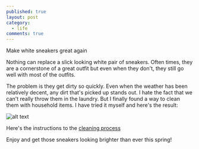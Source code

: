```yaml
---
published: true
layout: post
category:
  - life
comments: true
---
```

Make white sneakers great again

Nothing can replace a slick looking white pair of sneakers. Often times, they are a cornerstone of a great outfit but even when they don't, they still go well with most of the outfits.

The problem is they get dirty so quickly. Even when the weather has been relatively decent, any dirt that's picked up stands out. I hate the fact that we can't really throw them in the laundry. But I finally found a way to clean them with household items. I have tried it myself and here's the result:

![alt text](https://lh3.googleusercontent.com/KjbLODS27CmxZXIzHgYEbll271C9w-BC9MiTY8CdoWrPdB2rOMAym70ydPJh5CaDSD_t0knmbA1g-VCUVbv_NCkNqLNxjLE5xoOF__2b_0IZ-3QE8EIcrLrn8yx8E8cJtMJZOYZNX666VGKALl9X7fZSH6j064M4ljVZdXjHbrAoTwmC_ZVdOtxMeWwNG4xKYkUS-AZtRPYiDuYH-rc-8QsydegdrsLcpZthUKK9DTixfn3niplwSFW50-v_anMuI7b4ZOTe2eVDf9qtfR43zndBzL_FSL72RJ66cqUniFrXQsT8zIgltrAIH1Cze3G02FhF3RA2fmTiqTnrmN-imbskpbYX2UVJayj3-FebvRGnDhx6_IgN0GFkz7xvPp4ggNaUXtJ1z5I8iwK-8_Qm2IFGerIDuBJRfGpgGmdPrlHJMF_a-PSC2vjF4q5Ms60rQpPLdSs41R40p0hKh_md3Td4-tGdHh3mz1iVGh6AsuOKq5CiBp3ek3rITP-1-97bV0sIrkn2nlQnE59U9Ob2eJx3eTT_yjBe28KVI2-x3USmBuNmUAtk2nA29yTzHj9I2zEsj_100oNpkBTxK5ryNdUvYN3r2t_N2DiqZheiO2mDqoTpFFWlS3AC-GKG1_UKwj6nE0bZq6T_jqfTNzidvRfvdWTmSIBQNLjTqxlTrTw4AIldkG3fEB5y98hb5BGNDCBuYp0hEauF_qKLGp4pSuxyRGwxkgsYFQNx-yvI7-ApkjoQ5MNdnnR_=w568-h757-no?authuser=0 "white sneakers looking bright!")

Here's the instructions to the [cleaning process](https://www.reebok.com/us/blog/300935) 

Enjoy and get those sneakers looking brighter than ever this spring!
